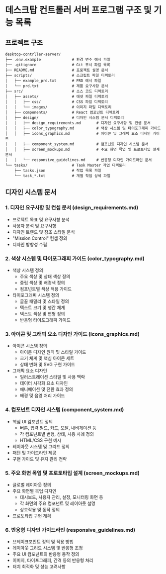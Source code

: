 # 데스크탑 컨트롤러 서버 프로그램 구조 및 기능 목록

## 프로젝트 구조

```
desktop-contrller-server/
├── .env.example              # 환경 변수 예시 파일
├── .gitignore                # Git 무시 파일 목록
├── README.md                 # 프로젝트 설명 문서
├── scripts/                  # 스크립트 파일 디렉토리
│   ├── example_prd.txt       # PRD 예시 파일
│   └── prd.txt               # 제품 요구사항 문서
├── src/                      # 소스 코드 디렉토리
│   ├── assets/               # 애셋 파일 디렉토리
│   │   ├── css/              # CSS 파일 디렉토리
│   │   └── images/           # 이미지 파일 디렉토리
│   ├── components/           # React 컴포넌트 디렉토리
│   ├── design/               # 디자인 시스템 문서 디렉토리
│   │   ├── design_requirements.md       # 디자인 요구사항 및 컨셉 문서
│   │   ├── color_typography.md          # 색상 시스템 및 타이포그래피 가이드
│   │   ├── icons_graphics.md            # 아이콘 및 그래픽 요소 디자인 가이드
│   │   ├── component_system.md          # 컴포넌트 디자인 시스템 문서
│   │   ├── screen_mockups.md            # 주요 화면 목업 및 프로토타입 설계 문서
│   │   └── responsive_guidelines.md     # 반응형 디자인 가이드라인 문서
└── tasks/                    # Task Master 작업 디렉토리
    ├── tasks.json            # 작업 목록 파일
    └── task_*.txt            # 개별 작업 상세 파일
```

## 디자인 시스템 문서

### 1. 디자인 요구사항 및 컨셉 문서 (design_requirements.md)
- 프로젝트 목표 및 요구사항 분석
- 사용자 분석 및 요구사항
- 디자인 트렌드 및 참조 스타일 분석
- "Mission Control" 컨셉 정의
- 디자인 방향성 수립

### 2. 색상 시스템 및 타이포그래피 가이드 (color_typography.md)
- 색상 시스템 정의
  - 주요 색상 및 상태 색상 정의
  - 중립 색상 및 배경색 정의
  - 컴포넌트별 색상 적용 가이드
- 타이포그래피 시스템 정의
  - 글꼴 패밀리 및 스타일 정의
  - 텍스트 크기 및 행간 체계
  - 텍스트 색상 및 변형 정의
  - 반응형 타이포그래피 가이드

### 3. 아이콘 및 그래픽 요소 디자인 가이드 (icons_graphics.md)
- 아이콘 시스템 정의
  - 아이콘 디자인 원칙 및 스타일 가이드
  - 크기 체계 및 핵심 아이콘 세트
  - 상태 변화 및 SVG 구현 가이드
- 그래픽 요소 디자인
  - 일러스트레이션 스타일 및 사용 맥락
  - 데이터 시각화 요소 디자인
  - 애니메이션 및 전환 효과 정의
  - 배경 및 음영 처리 가이드

### 4. 컴포넌트 디자인 시스템 (component_system.md)
- 핵심 UI 컴포넌트 정의
  - 버튼, 입력 필드, 카드, 모달, 내비게이션 등
  - 각 컴포넌트별 변형, 상태, 사용 사례 정의
  - HTML/CSS 구현 예시
- 레이아웃 시스템 및 그리드 정의
- 패턴 및 가이드라인 제공
- 구현 가이드 및 유지 관리 전략

### 5. 주요 화면 목업 및 프로토타입 설계 (screen_mockups.md)
- 글로벌 레이아웃 정의
- 주요 화면별 목업 디자인
  - 대시보드, 사용자 관리, 설정, 모니터링 화면 등
  - 각 화면의 주요 컴포넌트 및 레이아웃 설명
  - 상호작용 및 동작 정의
- 프로토타입 구현 계획

### 6. 반응형 디자인 가이드라인 (responsive_guidelines.md)
- 브레이크포인트 정의 및 적용 방법
- 레이아웃 그리드 시스템 및 반응형 조정
- 주요 UI 컴포넌트의 반응형 동작 정의
- 이미지, 타이포그래피, 간격 등의 반응형 처리
- 터치 최적화 및 성능 고려사항
